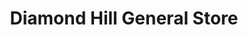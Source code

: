 ---
title: "Diamond Hill General Store"
url: /moneta/diamond-hill-general-store/
shop: supermarket
---